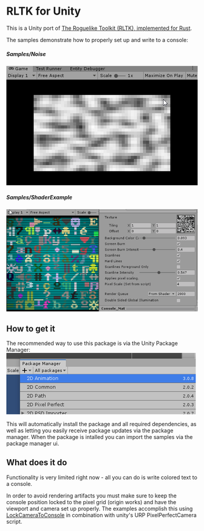 # RLTK for Unity
This is a Unity port of [The Roguelike Toolkit (RLTK), implemented for Rust](https://github.com/thebracket/rltk_rs).

The samples demonstrate how to properly set up and write to a console:
##### Samples/Noise 
![](./Assets/Documentation/images~/noise.gif)

##### Samples/ShaderExample
![](./Assets/Documentation/images~/console_shader2.gif)

## How to get it
The recommended way to use this package is via the Unity Package Manager:
![](./Assets/Documentation/images~/upm.gif)

This will automatically install the package and all required dependencies, as well as letting you easily receive package updates via the package manager. When the package is intalled you can import the samples via the package manager ui.

## What does it do
Functionality is very limited right now - all you can do is write colored text to a console. 

In order to avoid rendering artifacts you must make sure to keep the console position locked to the pixel grid (origin works) and have the viewport and camera set up properly. The examples accomplish this using [LockCameraToConsole](./Runtime/RLTK/Monobehaviours/LockCameraToConsole.cs) in combination with unity's URP PixelPerfectCamera script.